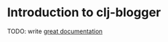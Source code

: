 # Introduction to clj-blogger

TODO: write [great documentation](http://jacobian.org/writing/what-to-write/)

